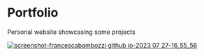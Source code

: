 # Portfolio
Personal website showcasing some projects

[![screenshot-francescabambozzi github io-2023 07 27-16_55_56](https://github.com/FrancescaBambozzi/Portfolio/assets/36923806/cc2629a1-b158-4ad9-b67a-042806940f40.png)](https://francescabambozzi.github.io/Portfolio/)
